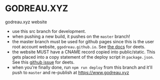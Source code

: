 # GODREAU.XYZ

godreau.xyz website

- use this src branch for development.
- when pushing a new build, it pushes on the `master` branch!
- the master branch must be used for github pages since this is the user
    root account website, `ggodreau.github.io`. See [the docs](https://www.gatsbyjs.org/docs/how-gatsby-works-with-github-pages/) for deets.
- the website MUST have a CNAME record copied into public/static. This gets
    placed into a copy statement of the deploy script in `package.json`.
    See this [github issue](https://github.com/gatsbyjs/gatsby/issues/243)
    for deets.
- when you're finally done, run `npm run deploy` from this branch and it'll
    push to `master` and re-publish at https://www.godreau.xyz
